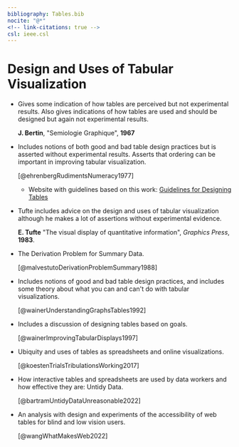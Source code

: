 ```yaml
---
bibliography: Tables.bib
nocite: "@*"
<!-- link-citations: true -->
csl: ieee.csl
---
```


# Design and Uses of Tabular Visualization

* Gives some indication of how tables are perceived but not experimental results. Also gives indications of how tables are used and should be designed but again not experimental results.

    __J. Bertin__, "Semiologie Graphique", __1967__

* Includes notions of both good and bad table design practices but is asserted without experimental results. Asserts that ordering can be important in improving tabular visualization.

    [@ehrenbergRudimentsNumeracy1977]

    * Website with guidelines based on this work: [Guidelines for Designing Tables](https://understandinggraphics.com/design/data-table-design/)

* Tufte includes advice on the design and uses of tabular visualization although he makes a lot of assertions without experimental evidence.

    __E. Tufte__ "The visual display of quantitative information", _Graphics Press_, __1983__.

* The Derivation Problem for Summary Data.

    [@malvestutoDerivationProblemSummary1988]

* Includes notions of good and bad table design practices, and includes some theory about what you can and can't do with tabular visualizations.

    [@wainerUnderstandingGraphsTables1992]

* Includes a discussion of designing tables based on goals.

    [@wainerImprovingTabularDisplays1997]

* Ubiquity and uses of tables as spreadsheets and online visualizations.

    [@koestenTrialsTribulationsWorking2017]

* How interactive tables and spreadsheets are used by data workers and how effective they are: Untidy Data.

    [@bartramUntidyDataUnreasonable2022]

* An analysis with design and experiments of the accessibility of web tables for blind and low vision users.

    [@wangWhatMakesWeb2022]
